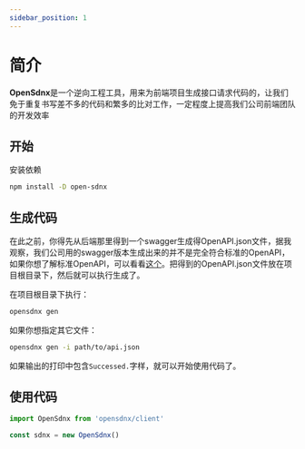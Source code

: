 ```yaml
---
sidebar_position: 1
---
```


# 简介

**OpenSdnx**是一个逆向工程工具，用来为前端项目生成接口请求代码的，让我们免于重复书写差不多的代码和繁多的比对工作，一定程度上提高我们公司前端团队的开发效率

## 开始

安装依赖
```bash
npm install -D open-sdnx
```

## 生成代码

在此之前，你得先从后端那里得到一个swagger生成得OpenAPI.json文件，据我观察，我们公司用的swagger版本生成出来的并不是完全符合标准的OpenAPI，如果你想了解标准OpenAPI，可以看看[这个](https://swagger.io/docs/specification/about/)。把得到的OpenAPI.json文件放在项目根目录下，然后就可以执行生成了。

在项目根目录下执行：

```bash
opensdnx gen
```

如果你想指定其它文件：

```bash
opensdnx gen -i path/to/api.json
```

如果输出的打印中包含`Successed.`字样，就可以开始使用代码了。

## 使用代码

```javascript
import OpenSdnx from 'opensdnx/client'

const sdnx = new OpenSdnx()
```
